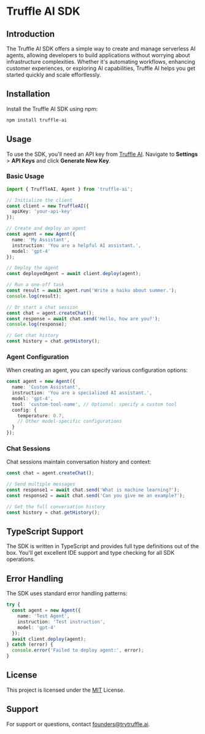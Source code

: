 # Truffle AI SDK

## Introduction

The Truffle AI SDK offers a simple way to create and manage serverless AI agents, allowing developers to build applications without worrying about infrastructure complexities. Whether it's automating workflows, enhancing customer experiences, or exploring AI capabilities, Truffle AI helps you get started quickly and scale effortlessly.

## Installation

Install the Truffle AI SDK using npm:

```sh
npm install truffle-ai
```

## Usage

To use the SDK, you'll need an API key from [Truffle AI](https://www.trytruffle.ai). Navigate to **Settings** > **API Keys** and click **Generate New Key**.

### Basic Usage

```typescript
import { TruffleAI, Agent } from 'truffle-ai';

// Initialize the client
const client = new TruffleAI({
  apiKey: 'your-api-key'
});

// Create and deploy an agent
const agent = new Agent({
  name: 'My Assistant',
  instruction: 'You are a helpful AI assistant.',
  model: 'gpt-4'
});

// Deploy the agent
const deployedAgent = await client.deploy(agent);

// Run a one-off task
const result = await agent.run('Write a haiku about summer.');
console.log(result);

// Or start a chat session
const chat = agent.createChat();
const response = await chat.send('Hello, how are you?');
console.log(response);

// Get chat history
const history = chat.getHistory();
```

### Agent Configuration

When creating an agent, you can specify various configuration options:

```typescript
const agent = new Agent({
  name: 'Custom Assistant',
  instruction: 'You are a specialized AI assistant.',
  model: 'gpt-4',
  tool: 'custom-tool-name', // Optional: specify a custom tool
  config: {
    temperature: 0.7,
    // Other model-specific configurations
  }
});
```

### Chat Sessions

Chat sessions maintain conversation history and context:

```typescript
const chat = agent.createChat();

// Send multiple messages
const response1 = await chat.send('What is machine learning?');
const response2 = await chat.send('Can you give me an example?');

// Get the full conversation history
const history = chat.getHistory();
```

## TypeScript Support

The SDK is written in TypeScript and provides full type definitions out of the box. You'll get excellent IDE support and type checking for all SDK operations.

## Error Handling

The SDK uses standard error handling patterns:

```typescript
try {
  const agent = new Agent({
    name: 'Test Agent',
    instruction: 'Test instruction',
    model: 'gpt-4'
  });
  await client.deploy(agent);
} catch (error) {
  console.error('Failed to deploy agent:', error);
}
```

## License

This project is licensed under the [MIT](https://spdx.org/licenses/MIT.html) License.

## Support

For support or questions, contact [founders@trytruffle.ai](mailto:founders@trytruffle.ai).
